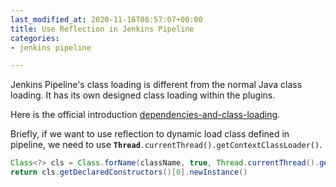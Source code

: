 ```yaml
---
last_modified_at: 2020-11-16T08:57:07+00:00
title: Use Reflection in Jenkins Pipeline
categories:
- jenkins pipeline

---
```

Jenkins Pipeline's class loading is different from the normal Java class loading. It has its own designed class loading within the plugins.

Here is the official introduction [dependencies-and-class-loading](https://www.jenkins.io/doc/developer/plugin-development/dependencies-and-class-loading/ "dependencies-and-class-loading").

Briefly, if we want to use reflection to dynamic load class defined in pipeline, we need to use **`Thread`**`.currentThread().getContextClassLoader()`.

```java
Class<?> cls = Class.forName(className, true, Thread.currentThread().getContextClassLoader())
return cls.getDeclaredConstructors()[0].newInstance()
```